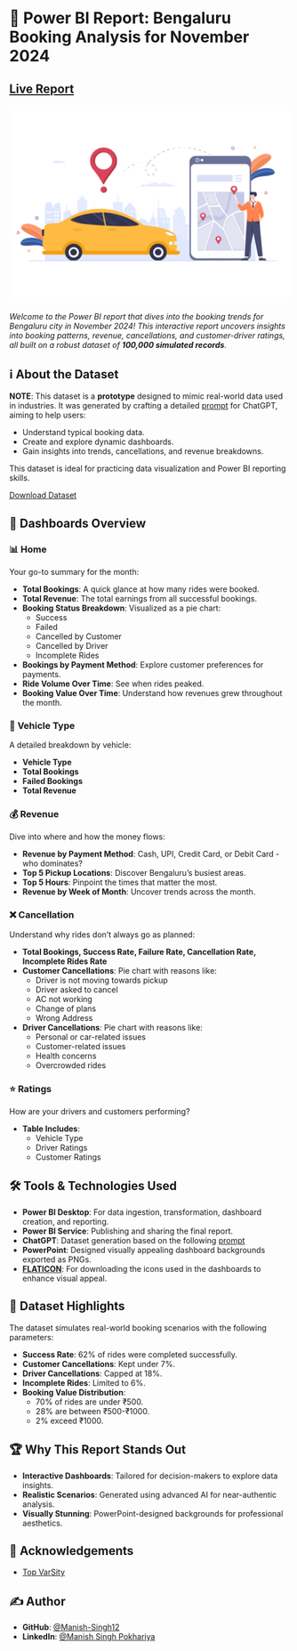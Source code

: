 # 🚖 Power BI Report: Bengaluru Booking Analysis for November 2024

## [Live Report](https://app.powerbi.com/view?r=eyJrIjoiNGYwMzFmNTYtNmU4MS00MDBhLTk0YjEtY2JmYjQ3YjUxYjY0IiwidCI6IjIyYzM5ZWQxLTA4ZWMtNDU5NC1iYzYyLTIyNWEwNzRjN2FkOSJ9)

![Online Ride Booking](https://github.com/Manish-Singh12/Online_Ride_Booking_Analysis_Using_PowerBI/blob/main/ride%20booking.png "a title")

*Welcome to the Power BI report that dives into the booking trends for Bengaluru city in November 2024! This interactive report uncovers insights into booking patterns, revenue, cancellations, and customer-driver ratings, all built on a robust dataset of **100,000 simulated records**.*
## ℹ️ About the Dataset

**NOTE**: This dataset is a **prototype** designed to mimic real-world data used in industries. It was generated by crafting a detailed [prompt](https://github.com/Manish-Singh12/Online_Ride_Booking_Analysis_Using_PowerBI/blob/main/Chat%20GPT%20Prompt.pdf) for ChatGPT, aiming to help users:
- Understand typical booking data.
- Create and explore dynamic dashboards.
- Gain insights into trends, cancellations, and revenue breakdowns.

This dataset is ideal for practicing data visualization and Power BI reporting skills.

[Download Dataset](https://github.com/Manish-Singh12/Online_Ride_Booking_Analysis_Using_PowerBI/blob/main/Bengaluru_Booking_Data_November_2024.csv)

## 🎯 Dashboards Overview

### 📊 **Home**
Your go-to summary for the month:
- **Total Bookings**: A quick glance at how many rides were booked.
- **Total Revenue**: The total earnings from all successful bookings.
- **Booking Status Breakdown**: Visualized as a pie chart:
  - Success
  - Failed
  - Cancelled by Customer
  - Cancelled by Driver
  - Incomplete Rides
- **Bookings by Payment Method**: Explore customer preferences for payments.
- **Ride Volume Over Time**: See when rides peaked.
- **Booking Value Over Time**: Understand how revenues grew throughout the month.

### 🚗 **Vehicle Type**
A detailed breakdown by vehicle:
- **Vehicle Type**
- **Total Bookings**
- **Failed Bookings**
- **Total Revenue**

### 💰 **Revenue**
Dive into where and how the money flows:
- **Revenue by Payment Method**: Cash, UPI, Credit Card, or Debit Card - who dominates?
- **Top 5 Pickup Locations**: Discover Bengaluru’s busiest areas.
- **Top 5 Hours**: Pinpoint the times that matter the most.
- **Revenue by Week of Month**: Uncover trends across the month.

### ❌ **Cancellation**
Understand why rides don’t always go as planned:
- **Total Bookings, Success Rate, Failure Rate, Cancellation Rate, Incomplete Rides Rate**
- **Customer Cancellations**: Pie chart with reasons like:
  - Driver is not moving towards pickup
  - Driver asked to cancel
  - AC not working
  - Change of plans
  - Wrong Address
- **Driver Cancellations**: Pie chart with reasons like:
  - Personal or car-related issues
  - Customer-related issues
  - Health concerns
  - Overcrowded rides

### ⭐ **Ratings**
How are your drivers and customers performing?
- **Table Includes**:
  - Vehicle Type
  - Driver Ratings
  - Customer Ratings
## 🛠 Tools & Technologies Used

- **Power BI Desktop**: For data ingestion, transformation, dashboard creation, and reporting.
- **Power BI Service**: Publishing and sharing the final report.
- **ChatGPT**: Dataset generation based on the following [prompt](https://github.com/Manish-Singh12/Online_Ride_Booking_Analysis_Using_PowerBI/blob/main/Chat%20GPT%20Prompt.pdf)
- **PowerPoint**: Designed visually appealing dashboard backgrounds exported as PNGs.
- [**FLATICON**](https://www.flaticon.com/): For downloading the icons used in the dashboards to enhance visual appeal. 
## 📁 Dataset Highlights

The dataset simulates real-world booking scenarios with the following parameters:
- **Success Rate**: 62% of rides were completed successfully.
- **Customer Cancellations**: Kept under 7%.
- **Driver Cancellations**: Capped at 18%.
- **Incomplete Rides**: Limited to 6%.
- **Booking Value Distribution**:
  - 70% of rides are under ₹500.
  - 28% are between ₹500-₹1000.
  - 2% exceed ₹1000.
## 🏆 Why This Report Stands Out

- **Interactive Dashboards**: Tailored for decision-makers to explore data insights.
- **Realistic Scenarios**: Generated using advanced AI for near-authentic analysis.
- **Visually Stunning**: PowerPoint-designed backgrounds for professional aesthetics.
## 🙌 Acknowledgements

- [Top VarSity](https://www.youtube.com/watch?v=1uPUyT9LoHQ)
## ✍️ Author

- **GitHub**: [@Manish-Singh12](https://github.com/Manish-Singh12)
- **LinkedIn**: [@Manish Singh Pokhariya](https://www.linkedin.com/in/manishsinghpokhariya/)
